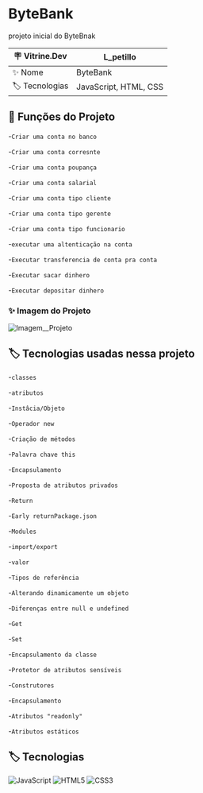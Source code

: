 # ByteBank
projeto inicial do ByteBnak


| 🪧 Vitrine.Dev |  L_petillo   |
| -------------  | --- |
| ✨ Nome        | ByteBank
| 🏷️ Tecnologias | JavaScript, HTML, CSS


## 🔨 Funções do Projeto

-``Criar uma conta no banco``

-``Criar uma conta corresnte``

-``Criar uma conta poupança``

-``Criar uma conta salarial``

-``Criar uma conta tipo cliente``

-``Criar uma conta tipo gerente``

-``Criar uma conta tipo funcionario``

-``executar uma altenticação na conta``

-``Executar transferencia de conta pra conta``

-``Executar sacar dinhero``

-``Executar depositar dinhero``

### ✨ Imagem do Projeto

![Imagem__Projeto](https://i.pinimg.com/564x/48/2f/48/482f481a0fecb23fed6b5fec8f9851e3.jpg)


## 🏷️ Tecnologias usadas nessa projeto

-``classes``


-``atributos``

-``Instâcia/Objeto``

-``Operador new``

-``Criação de métodos``

-``Palavra chave this``

-``Encapsulamento``

-``Proposta de atributos privados``

-``Return``

-``Early returnPackage.json``

-``Modules``

-``import/export``

-``valor``

-``Tipos de referência``

-``Alterando dinamicamente um objeto``

-``Diferenças entre null e undefined``

-``Get``

-``Set``

-``Encapsulamento da classe``

-``Protetor de atributos sensíveis``

-``Construtores``

-``Encapsulamento``

-``Atributos "readonly"``

-``Atributos estáticos``

 ## 🏷️ Tecnologias

![JavaScript](https://img.shields.io/badge/JavaScript-323330?style=for-the-badge&logo=javascript&logoColor=F7DF1E)
![HTML5](https://img.shields.io/badge/HTML5-E34F26?style=for-the-badge&logo=html5&logoColor=white)
![CSS3](https://img.shields.io/badge/CSS3-1572B6?style=for-the-badge&logo=css3&logoColor=white)
